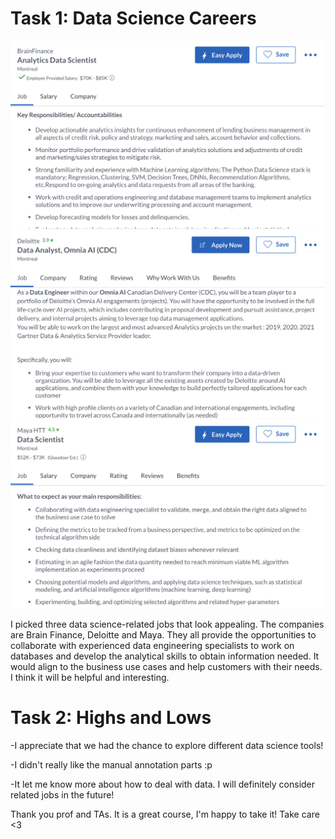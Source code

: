 # Task 1: Data Science Careers

![brainfinance](./images/brainfinance.png)
![deloitte](./images/deloitte.png)
![Maya](./images/maya.png)

I picked three data science-related jobs that look appealing. The companies are Brain Finance, Deloitte and Maya. They all provide the opportunities to collaborate with experienced data engineering specialists to work on databases and develop the analytical skills to obtain information needed. It would align to the business use cases and help customers with their needs. I think it will be helpful and interesting.


# Task 2: Highs and Lows

-I appreciate that we had the chance to explore different data science tools!

-I didn't really like the manual annotation parts :p

-It let me know more about how to deal with data. I will definitely consider related jobs in the future!

Thank you prof and TAs. It is a great course, I'm happy to take it! Take care <3